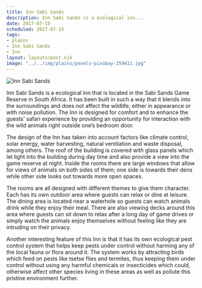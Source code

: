 ```yaml
---
title: Inn Sabi Sands
description: Inn Sabi Sands is a ecological inn...
date: 2017-07-15
scheduled: 2017-07-15
tags:
- plains
- Inn Sabi Sands
- Inn
layout: layouts/post.njk
image: "../../img/plains/pexels-pixabay-259411.jpg"
---
```


![Inn Sabi Sands](../../img/plains/pexels-pixabay-259411.jpg)

Inn Sabi Sands is a ecological inn that is located in the Sabi Sands Game Reserve in South Africa. It has been built in such a way that it blends into the surroundings and does not affect the wildlife, either in appearance or with noise pollution. The Inn is designed for comfort and to enhance the guests’ safari experience by providing an opportunity for interaction with the wild animals right outside one’s bedroom door.

The design of the Inn has taken into account factors like climate control, solar energy, water harvesting, natural ventilation and waste disposal, among others. The roof of the building is covered with glass panels which let light into the building during day time and also provide a view into the game reserve at night. Inside the rooms there are large windows that allow for views of animals on both sides of them; one side is towards their dens while other side looks out towards more open spaces.

The rooms are all designed with different themes to give them character. Each has its own outdoor area where guests can relax or dine at leisure. The dining area is located near a waterhole so guests can watch animals drink while they enjoy their meal. There are also viewing decks around this area where guests can sit down to relax after a long day of game drives or simply watch the animals enjoy themselves without feeling like they are intruding on their privacy.

Another interesting feature of this Inn is that it has its own ecological pest control system that helps keep pests under control without harming any of the local fauna or flora around it. The system works by attracting birds which feed on pests like tsetse flies and termites, thus keeping them under control without using any harmful chemicals or insecticides which could, otherwise affect other species living in these areas as well as pollute this pristine environment further.

